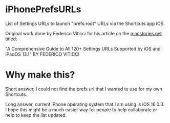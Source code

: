 # iPhonePrefsURLs
List of Settings URLs to launch "prefs:root" URLs via the Shortcuts app iOS.

Original work done by Federico Viticci for his article on the [macstories.net](https://www.macstories.net/ios/a-comprehensive-guide-to-all-120-settings-urls-supported-by-ios-and-ipados-13-1/) titled:

"A Comprehensive Guide to All 120+ Settings URLs Supported by iOS and iPadOS 13.1"
BY FEDERICO VITICCI

# Why make this?

Short answer, I could not find the prefs url that I wanted to use for my own Shortcuts.

Long answer, current iPhone operating system that I am using is iOS 16.0.3. I hope this might be a much easier way for people to help collaborate or help to keep the list updated.
